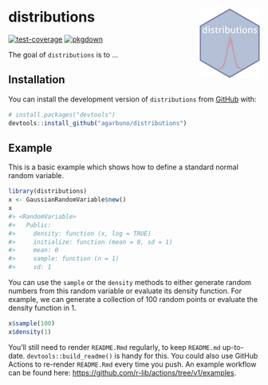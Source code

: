 
<!-- README.md is generated from README.Rmd. Please edit that file -->

# distributions <a href="https://agarbuno.github.io/distributions/"><img src="man/figures/logo.png" align="right" height="139" /></a>

<!-- badges: start -->

[![test-coverage](https://github.com/agarbuno/distributions/actions/workflows/test-coverage.yaml/badge.svg)](https://github.com/agarbuno/distributions/actions/workflows/test-coverage.yaml)
[![pkgdown](https://github.com/agarbuno/distributions/actions/workflows/pkgdown.yaml/badge.svg)](https://github.com/agarbuno/distributions/actions/workflows/pkgdown.yaml)
<!-- badges: end -->

The goal of `distributions` is to …

## Installation

You can install the development version of `distributions` from
[GitHub](https://github.com/) with:

``` r
# install.packages("devtools")
devtools::install_github("agarbuno/distributions")
```

## Example

This is a basic example which shows how to define a standard normal
random variable.

``` r
library(distributions)
x <- GaussianRandomVariable$new()
x
#> <RandomVariable>
#>   Public:
#>     density: function (x, log = TRUE) 
#>     initialize: function (mean = 0, sd = 1) 
#>     mean: 0
#>     sample: function (n = 1) 
#>     sd: 1
```

You can use the `sample` or the `density` methods to either generate
random numbers from this random variable or evaluate its density
function. For example, we can generate a collection of 100 random points
or evaluate the density function in 1.

``` r
x$sample(100)
x$density(1)
```

You’ll still need to render `README.Rmd` regularly, to keep `README.md`
up-to-date. `devtools::build_readme()` is handy for this. You could also
use GitHub Actions to re-render `README.Rmd` every time you push. An
example workflow can be found here:
<https://github.com/r-lib/actions/tree/v1/examples>.
